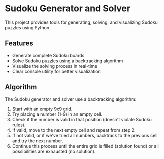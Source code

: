 # Sudoku Generator and Solver

This project provides tools for generating, solving, and visualizing Sudoku puzzles using Python.

## Features

- Generate complete Sudoku boards
- Solve Sudoku puzzles using a backtracking algorithm
- Visualize the solving process in real-time
- Clear console utility for better visualization

## Algorithm

The Sudoku generator and solver use a backtracking algorithm:

1. Start with an empty 9x9 grid.
2. Try placing a number (1-9) in an empty cell.
3. Check if the number is valid in that position (doesn't violate Sudoku rules).
4. If valid, move to the next empty cell and repeat from step 2.
5. If not valid, or if we've tried all numbers, backtrack to the previous cell and try the next number.
6. Continue this process until the entire grid is filled (solution found) or all possibilities are exhausted (no solution).